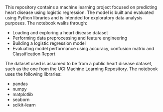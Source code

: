 This repository contains a machine learning project focused on predicting heart disease using logistic regression. The model is built and evaluated using Python libraries and is intended for exploratory data analysis purposes.
The notebook walks through:

- Loading and exploring a heart disease dataset
- Performing data preprocessing and feature engineering
- Building a logistic regression model
- Evaluating model performance using accuracy, confusion matrix and Classification Report

The dataset used is assumed to be from a public heart disease dataset, such as the one from the UCI Machine Learning Repository.
The notebook uses the following libraries:

- pandas
- numpy
- matplotlib
- seaborn
- scikit-learn
